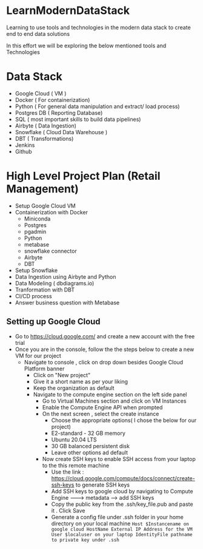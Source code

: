# LearnModernDataStack
Learning to use tools and technologies in the modern data stack to create end to end data solutions

In this effort we will be exploring the below mentioned tools and Technologies

# Data Stack #

- Google Cloud ( VM )
- Docker ( For containerization)
- Python ( For general data manipulation and extract/ load process)
- Postgres DB ( Reporting Database)
- SQL ( most important skills to build data pipelines)
- Airbyte ( Data Ingestion)
- Snowflake ( Cloud Data Warehouse )
- DBT ( Transformations)
- Jenkins
- Github

# High Level Project Plan (Retail Management)

* Setup Google Cloud VM
* Containerization with Docker
  * Miniconda
  * Postgres
  * pgadmin
  * Python
  * metabase
  * snowflake connector
  * Airbyte
  * DBT 
* Setup Snowflake
* Data Ingestion using Airbyte and Python
* Data Modeling ( dbdiagrams.io)
* Tranformation with DBT
* CI/CD process
* Answer business question with Metabase

## Setting up Google Cloud

- Go to https://cloud.google.com/ and create a new account with the free trial
- Once you are in the console, follow the the steps below to create a new VM for our project
  - Navigate to console , click on drop down besides Google Cloud Platform banner
    - Click on "New project"
    - Give it a short name as per your liking
    - Keep the organization as default 
    - Navigate to the compute engine section on the left side panel
        - Go to Virtual Machines section and click on VM Instances
        - Enable the Compute Engine API when prompted
        - On the next screen , select the create instance 
          - Choose the appropriate options( I chose the below for our project)
          - E2-standard - 32 GB memory
          - Ubuntu 20.04 LTS
          - 30 GB balanced persistent disk
          - Leave other options ad default
        - Now create SSH keys to enable SSH access from your laptop to the this remote machine
          - Use the link : https://cloud.google.com/compute/docs/connect/create-ssh-keys to generate SSH keys
          - Add SSH keys to google cloud by navigating to Compute Engine ---> metadata --> add SSH keys
          - Copy the public key from the .ssh/key_file.pub and paste it . Click Save 
          - Generate a config file under .ssh folder in your home directory on your local machine
              `Host $Instancename on google cloud
                HostName External IP Address for the VM
                User $localuser on your laptop
                IdentityFile pathname to private key under .ssh`
        
